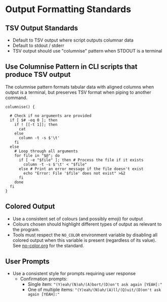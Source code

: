 # Output Formatting Standards

## TSV Output Standards

- Default to TSV output where script outputs columnar data
- Default to stdout / stderr
- TSV output should use "columnise" pattern when STDOUT is a terminal

## Use Columnise Pattern in CLI scripts that produce TSV output

The columnise pattern formats tabular data with aligned columns when output is
a terminal, but preserves TSV format when piping to another command.

```shell
columnise() {

  # Check if no arguments are provided
  if [ $# -eq 0 ]; then
    if ! [[-t 1]]; then
      cat
    else
      column -t -s $'\t'
    fi
  else
    # Loop through all arguments
    for file in "$@"; do
      if [ -e "$file" ]; then # Process the file if it exists
        column -t -s $'\t' < "$file"
      else # Print an error message if the file doesn't exist
        echo "Error: File '$file' does not exist" >&2
      fi
    done
  fi
}
```

## Colored Output

- Use a consistent set of colours (and possibly emoji) for output
- Colours chosen should highlight different types of output as relevant to the program.
- Tools must respect the `NO_COLOR` environment variable by disabling all colored output when this variable is present (regardless of its value). See [no-color.org](https://no-color.org/) for the standard.

## User Prompts

- Use a consistent style for prompts requiring user response
  - Confirmation prompts:
    - Single item: `"(Y)eah/(N)ah/(A)bort/(D)on't ask again [YEAH]:"`
    - One of multiple items: `"(Y)eah/(N)ah/(A)ll/(Q)uit/(D)on't ask again [YEAH]:"`